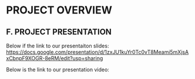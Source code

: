 # PROJECT OVERVIEW
## F. PROJECT PRESENTATION

Below if the link to our presentaiton slides:
https://docs.google.com/presentation/d/1zxJU1kuYr0Tc0vT8Meami5mXjsAxCbnpF9XOGR-8eRM/edit?usp=sharing

Below is the link to our presentation video:
